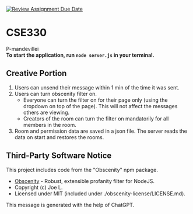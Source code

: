 [![Review Assignment Due Date](https://classroom.github.com/assets/deadline-readme-button-22041afd0340ce965d47ae6ef1cefeee28c7c493a6346c4f15d667ab976d596c.svg)](https://classroom.github.com/a/KFh9-ZY6)
# CSE330
P-mandevillei
<br>
**To start the application, run `node server.js` in your terminal.**
## Creative Portion
1. Users can unsend their message within 1 min of the time it was sent.
2. Users can turn obscenity filter on.
    - Everyone can turn the filter on for their page only (using the dropdown on top of the page). This will not affect the messages others are viewing.
    - Creators of the room can turn the filter on mandatorily for all members in the room.
3. Room and permission data are saved in a json file. The server reads the data on start and restores the rooms.

## Third-Party Software Notice

This project includes code from the "Obscenity" npm package.

- [Obscenity](https://www.npmjs.com/package/obscenity) - Robust, extensible profanity filter for NodeJS.
- Copyright (c) Joe L.
- Licensed under MIT (included under ./obscenity-license/LICENSE.md).

This message is generated with the help of ChatGPT.
